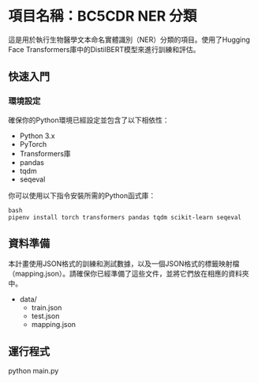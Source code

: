 # 項目名稱：BC5CDR NER 分類

這是用於執行生物醫學文本命名實體識別（NER）分類的項目。使用了Hugging Face Transformers庫中的DistilBERT模型來進行訓練和評估。

## 快速入門

### 環境設定

確保你的Python環境已經設定並包含了以下相依性：

- Python 3.x
- PyTorch
- Transformers庫
- pandas
- tqdm
- seqeval

你可以使用以下指令安裝所需的Python函式庫：

```
bash
pipenv install torch transformers pandas tqdm scikit-learn seqeval 
```
## 資料準備
本計畫使用JSON格式的訓練和測試數據，以及一個JSON格式的標籤映射檔（mapping.json）。請確保你已經準備了這些文件，並將它們放在相應的資料夾中。

- data/
    - train.json
    - test.json
    - mapping.json
## 運行程式
python main.py